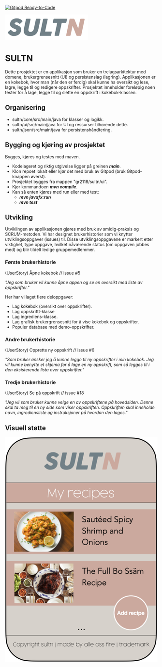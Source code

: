 [![Gitpod Ready-to-Code](https://img.shields.io/badge/Gitpod-Ready--to--Code-blue?logo=gitpod)](https://gitpod.stud.ntnu.no/#https://gitlab.stud.idi.ntnu.no/it1901/groups-2021/gr2118/gr2118)

![](img/sultn-logo.png)

# SULTN

Dette prosjektet er en applikasjon som bruker en trelagsarkitektur med domene, brukergrensesnitt (UI) og persistenslag (lagring).
Applikasjonen er en kokebok, hvor man (når den er ferdig) skal kunne ha oversikt og lese, lagre, legge til og redigere oppskrifter.
Prosjektet inneholder foreløpig noen tester for å lage, legge til og slette en oppskrift i kokebok-klassen.

## Organisering

- sultn/core/src/main/java for klasser og logikk.
- sultn/ui/src/main/java for UI og ressurser tilhørende dette.
- sultn/json/src/main/java for persistenshåndtering.

## Bygging og kjøring av prosjektet

Bygges, kjøres og testes med maven.

- Kodelageret og riktig utgivelse ligger på greinen ***main***.
- Klon repoet lokalt eller kjør det med bruk av Gitpod (bruk Gitpod-knappen øverst).
- Prosjektet bygges fra mappen "gr2118/sultn/ui".
- Kjør kommandoen ***mvn compile***.
- Kan så enten kjøres med run eller med test:
    - ***mvn javafx:run***
    - ***mvn test***

## Utvikling

Utviklingen av applikasjonen gjøres med bruk av smidig-praksis og SCRUM-metoden.
Vi har designet brukerhistorier som vi knytter utviklingsoppgaver (issues) til.
Disse utviklingsoppgavene er markert etter viktighet, type oppgave, hvilket nåværende status (om oppgaven jobbes med) og blir tildelt ledige gruppemedlemmer.

### Første brukerhistorie

(UserStory) Åpne kokebok // issue #5

*"Jeg som bruker vil kunne åpne appen og se en oversikt med liste av oppskrifter."*

Her har vi laget flere deloppgaver:
- Lag kokebok (oversikt over oppskrifter).
- Lag oppskriftt-klasse 
- Lag ingrediens-klasse.
- Lag grafisk brukergrensesnitt for å vise kokebok og oppskrifter.
- Populer database med demo-oppskrifter.

### Andre brukerhistorie

(UserStory) Opprette ny oppskrift // issue #6

*"Som bruker ønsker jeg å kunne legge til ny oppskrifter i min kokebok. Jeg vil kunne benytte et skjema for å lage en ny oppskrift, som så legges til i den eksisterende lista over oppskrifter."*

### Tredje brukerhistorie

(UserStory) Se på oppskrift // issue #18

*"Jeg vil som bruker kunne velge en av oppskriftene på hovedsiden. Denne skal ta meg til en ny side som viser oppskriften. Oppskriften skal inneholde navn, ingrediensliste og instruksjoner på hvordan den lages."*

## Visuell støtte

![](img/sultn-design.png)
